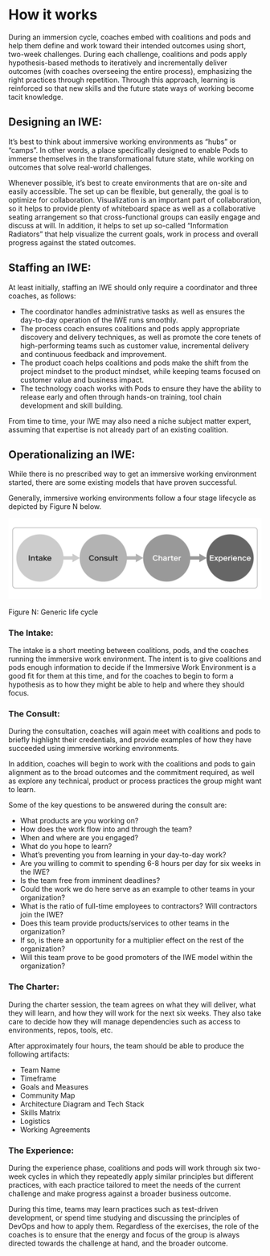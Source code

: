 # How it works

During an immersion cycle, coaches embed with coalitions and pods and help them define and work toward their intended outcomes using short, two-week challenges. During each challenge, coalitions and pods apply hypothesis-based methods to iteratively and incrementally deliver outcomes \(with coaches overseeing the entire process\), emphasizing the right practices through repetition. Through this approach, learning is reinforced so that new skills and the future state ways of working become tacit knowledge.

## Designing an IWE:

It’s best to think about immersive working environments as “hubs” or “camps”. In other words, a place specifically designed to enable Pods to immerse themselves in the transformational future state, while working on outcomes that solve real-world challenges.

Whenever possible, it’s best to create environments that are on-site and easily accessible. The set up can be flexible, but generally, the goal is to optimize for collaboration. Visualization is an important part of collaboration, so it helps to provide plenty of whiteboard space as well as a collaborative seating arrangement so that cross-functional groups can easily engage and discuss at will. In addition, it helps to set up so-called “Information Radiators” that help visualize the current goals, work in process and overall progress against the stated outcomes.

## Staffing an IWE:

At least initially, staffing an IWE should only require a coordinator and three coaches, as follows:

* The coordinator handles administrative tasks as well as ensures the day-to-day operation of the IWE runs smoothly.
* The process coach ensures coalitions and pods apply appropriate discovery and delivery techniques, as well as promote the core tenets of high-performing teams such as customer value, incremental delivery and continuous feedback and improvement.
* The product coach helps coalitions and pods make the shift from the project mindset to the product mindset, while keeping teams focused on customer value and business impact.
* The technology coach works with Pods to ensure they have the ability to release early and often through hands-on training, tool chain development and skill building.

From time to time, your IWE may also need a niche subject matter expert, assuming that expertise is not already part of an existing coalition.

## Operationalizing an IWE:

While there is no prescribed way to get an immersive working environment started, there are some existing models that have proven successful.

Generally, immersive working environments follow a four stage lifecycle as depicted by Figure N below.

![](../.gitbook/assets/19%20%281%29%20%281%29.png)

Figure N: Generic life cycle

### The Intake:

The intake is a short meeting between coalitions, pods, and the coaches running the immersive work environment. The intent is to give coalitions and pods enough information to decide if the Immersive Work Environment is a good fit for them at this time, and for the coaches to begin to form a hypothesis as to how they might be able to help and where they should focus.

### The Consult:

During the consultation, coaches will again meet with coalitions and pods to briefly highlight their credentials, and provide examples of how they have succeeded using immersive working environments.

In addition, coaches will begin to work with the coalitions and pods to gain alignment as to the broad outcomes and the commitment required, as well as explore any technical, product or process practices the group might want to learn.

Some of the key questions to be answered during the consult are:

* What products are you working on?
* How does the work flow into and through the team?
* When and where are you engaged?
* What do you hope to learn?
* What’s preventing you from learning in your day-to-day work?
* Are you willing to commit to spending 6-8 hours per day for six weeks in the IWE?
* Is the team free from imminent deadlines?
* Could the work we do here serve as an example to other teams in your organization?
* What is the ratio of full-time employees to contractors? Will contractors join the IWE?
* Does this team provide products/services to other teams in the organization?
* If so, is there an opportunity for a multiplier effect on the rest of the organization?
* Will this team prove to be good promoters of the IWE model within the organization?

### The Charter:

During the charter session, the team agrees on what they will deliver, what they will learn, and how they will work for the next six weeks. They also take care to decide how they will manage dependencies such as access to environments, repos, tools, etc.

After approximately four hours, the team should be able to produce the following artifacts:

* Team Name
* Timeframe
* Goals and Measures
* Community Map
* Architecture Diagram and Tech Stack
* Skills Matrix
* Logistics
* Working Agreements

### The Experience:

During the experience phase, coalitions and pods will work through six two-week cycles in which they repeatedly apply similar principles but different practices, with each practice tailored to meet the needs of the current challenge and make progress against a broader business outcome.

During this time, teams may learn practices such as test-driven development, or spend time studying and discussing the principles of DevOps and how to apply them. Regardless of the exercises, the role of the coaches is to ensure that the energy and focus of the group is always directed towards the challenge at hand, and the broader outcome.

